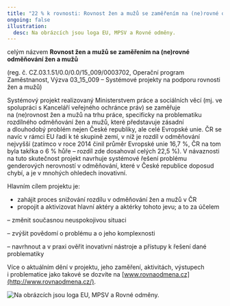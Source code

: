 ```yaml
---
title: "22 % k rovnosti: Rovnost žen a mužů se zaměřením na (ne)rovné odměňování"
ongoing: false
illustration:
  desc: Na obrázcích jsou loga EU, MPSV a Rovné odměny.
---
```


celým názvem **Rovnost žen a mužů se zaměřením na (ne)rovné odměňování žen a mužů**

(reg. č. CZ.03.1.51/0.0/0.0/15_009/0003702, Operační program Zaměstnanost, Výzva 03_15_009 – Systémové projekty na podporu rovnosti žen a mužů)

Systémový projekt realizovaný Ministerstvem práce a sociálních věcí (mj. []()ve spolupráci s Kanceláří veřejného ochránce práv) se zaměřuje na (ne)rovnost žen a mužů na trhu práce, specificky na problematiku rozdílného odměňování žen a mužů, které představuje zásadní a dlouhodobý problém nejen České republiky, ale celé Evropské unie. ČR se navíc v rámci EU řadí k té skupině zemí, v níž je rozdíl v odměňování nejvyšší (zatímco v roce 2014 činil průměr Evropské unie 16,7 %, ČR na tom byla takřka o 6 % hůře – rozdíl zde dosahoval celých 22,5 %). V návaznosti na tuto skutečnost projekt navrhuje systémové řešení problému genderových nerovností v odměňování, které v České republice doposud chybí, a je v mnohých ohledech inovativní.

Hlavním cílem projektu je:

- zahájit proces snižování rozdílu v odměňování žen a mužů v ČR
- propojit a aktivizovat hlavní aktéry a aktérky tohoto jevu; a to za účelem

– změnit současnou neuspokojivou situaci

– zvýšit povědomí o problému a o jeho komplexnosti

– navrhnout a v praxi ověřit inovativní nástroje a přístupy k řešení dané problematiky

Více o aktuálním dění v projektu, jeho zaměření, aktivitách, výstupech i problematice jako takové se dozvíte na [www.rovnaodmena.cz](http://www.rovnaodmena.cz/).

![Na obrázcích jsou loga EU, MPSV a Rovné odměny.](https://www.ochrance.cz/uploads/RTEmagicC_trojlogo_22.png.png)
